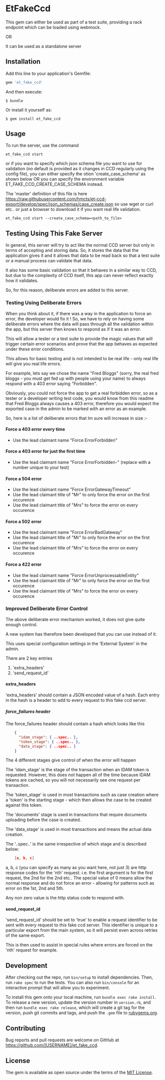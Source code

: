 # EtFakeCcd

This gem can either be used as part of a test suite, providing a rack endpoint which can be loaded using
webmock.

OR

It can be used as a standalone server

## Installation

Add this line to your application's Gemfile:

```ruby
gem 'et_fake_ccd'
```

And then execute:

    $ bundle

Or install it yourself as:

    $ gem install et_fake_ccd

## Usage

To run the server, use the command

```
et_fake_ccd start
```

or if you want to specify which json schema file you want to use for validation (no default
is provided as it changes in CCD regularly using the config file), you can either specify the otion
'create_case_schema' as shown below OR you can specify the environment variable ET_FAKE_CCD_CREATE_CASE_SCHEMA instead.

The 'master' definition of this file is here https://raw.githubusercontent.com/hmcts/et-ccd-export/develop/spec/json_schemas/case_create.json
so use wget or curl etc.. or just a browser to download it if you want real life validation.

```
et_fake_ccd start --create_case_schema=<path_to_file>
```
## Testing Using This Fake Server

In general, this server will try to act like the normal CCD server but only in terms of accepting
and storing data.
So, it stores the data that the application gives it and it allows that data to be read back so
that a test suite or a manual process can validate that data.

It also has some basic validation so that it behaves in a similar way to CCD, but due to the complexity of
CCD itself, this app can never reflect exactly how it validates.

So, for this reason, deliberate errors are added to this server.

### Testing Using Deliberate Errors

When you think about it, if there was a way in the application to force an error, the developer 
would fix it !  So, we have to rely on having some deliberate errors where the data will pass through
all the validation within the app, but this server then knows to respond as if it was an error.

This will allow a tester or a test suite to provide the magic values that will trigger certain 
error scenarios and prove that the app behaves as expected under these error conditions.

This allows for basic testing and is not intended to be real life - only real life will give you 
real life errors.

For example, lets say we chose the name "Fred Bloggs" (sorry, the real fred bloggs - you must get fed
up with people using your name) to always respond with a 403 error saying "Forbidden".

Obviously, you could not force the app to get a real forbidden error, so as a tester or a developer 
writing test code, you would know from this readme that Fred Bloggs always causes a 403 error,
therefore you would expect the exported case in the admin to be marked with an error as an example.

So, here is a list of deliberate errors that Im sure will increase in size :-

#### Force a 403 error every time

* Use the lead claimant name "Force ErrorForbidden"

#### Force a 403 error for just the first time

* Use the lead claimant name "Force ErrorForbidden-<n>" (replace <n> with a number unique to your test)

#### Force a 504 error
* Use the lead claimant name "Force ErrorGatewayTimeout"
* Use the lead claimant title of "Mr" to only force the error on the first occurence
* Use the lead claimant title of "Mrs" to force the error on every occurence

#### Force a 502 error
* Use the lead claimant name "Force ErrorBadGateway"
* Use the lead claimant title of "Mr" to only force the error on the first occurence
* Use the lead claimant title of "Mrs" to force the error on every occurence

#### Force a 422 error
* Use the lead claimant name "Force ErrorUnprocessableEntity"
* Use the lead claimant title of "Mr" to only force the error on the first occurence
* Use the lead claimant title of "Mrs" to force the error on every occurence

### Improved Deliberate Error Control

The above deliberate error mechanism worked, it does not give quite enough control.

A new system has therefore been developed that you can use instead of it.

This uses special configuration settings in the 'External System' in the admin.

There are 2 key entries

1. 'extra_headers'
2. 'send_request_id'

#### extra_headers

'extra_headers' should contain a JSON encoded value of a hash.  Each entry in the hash is a header
to add to every request to this fake ccd server.

##### force_failures header

The force_failures header should contain a hash which looks like this

```json
    {
      "idam_stage": { ..spec.. },
      "token_stage": { ..spec.. },
      "data_stage": { ..spec.. }
    } 

```

The 4 different stages give control of when the error will happen

The 'idam_stage' is the stage of the transaction when an IDAM token is requested.
However, this does not happen all of the time because IDAM tokens are cached, so
you will not necessarily see one request per transaction.

The 'token_stage' is used in most transactions such as case creation
where a 'token' is the starting stage - which then allows the case
to be created against this token.

The 'documents' stage is used in transactions that require documents uploading before the
case is created.

The 'data_stage' is used in most transactions and means the actual data
creation.

The '..spec..' is the same irrespective of which stage and is described below:

```json
    [a, b, c]
```

a, b, c (you can specify as many as you want here, not just 3)
are http response codes for the 'nth' request.  i.e. the first argument
is for the first request, the 2nd for the 2nd etc..
The special value of 0 means allow the normal response and do not force an
error - allowing for patterns such as error on the 1st, 2nd and 5th.

Any non zero value is the http status code to respond with.

#### send_request_id

'send_request_id' should be set to 'true' to enable a request identifier to be sent with every
request to this fake ccd server.  This identifier is unique to a particular export from the main system,
so it will persist even across retries of the same export.

This is then used to assist in special rules where errors are forced on the 'nth' request for example.


## Development

After checking out the repo, run `bin/setup` to install dependencies. Then, run `rake spec` to run the tests. You can also run `bin/console` for an interactive prompt that will allow you to experiment.

To install this gem onto your local machine, run `bundle exec rake install`. To release a new version, update the version number in `version.rb`, and then run `bundle exec rake release`, which will create a git tag for the version, push git commits and tags, and push the `.gem` file to [rubygems.org](https://rubygems.org).

## Contributing

Bug reports and pull requests are welcome on GitHub at https://github.com/[USERNAME]/et_fake_ccd.

## License

The gem is available as open source under the terms of the [MIT License](https://opensource.org/licenses/MIT).
